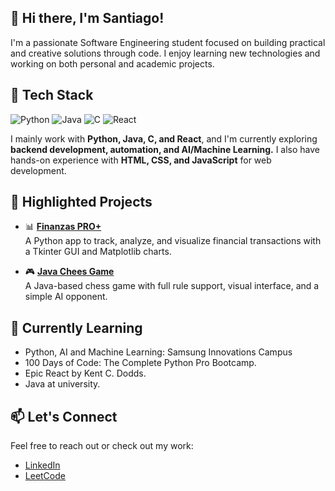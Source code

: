 ## 👋 Hi there, I'm Santiago!

I'm a passionate Software Engineering student focused on building practical and creative solutions through code. I enjoy learning new technologies and working on both personal and academic projects.

## 🧰 Tech Stack

![Python](https://img.shields.io/badge/Python-3670A0?style=for-the-badge&logo=python&logoColor=ffdd54)
![Java](https://img.shields.io/badge/Java-ED8B00?style=for-the-badge&logo=java&logoColor=white)
![C](https://img.shields.io/badge/C-00599C?style=for-the-badge&logo=c&logoColor=white)
![React](https://img.shields.io/badge/React-20232A?style=for-the-badge&logo=react&logoColor=61DAFB)

I mainly work with **Python, Java, C, and React**, and I'm currently exploring **backend development, automation, and AI/Machine Learning.**
I also have hands-on experience with **HTML, CSS, and JavaScript** for web development.


## 📌 Highlighted Projects

- 📊 **[Finanzas PRO+](https://github.com/santty1906/finanzas-pro-plus)**  
  A Python app to track, analyze, and visualize financial transactions with a Tkinter GUI and Matplotlib charts.
  
- 🎮 **[Java Chees Game](https://github.com/santty1906/Java-chess-game)**  
  A Java-based chess game with full rule support, visual interface, and a simple AI opponent.

## 🧠 Currently Learning

- Python, AI and Machine Learning: Samsung Innovations Campus
- 100 Days of Code: The Complete Python Pro Bootcamp.
- Epic React by Kent C. Dodds.
- Java at university.

## 📫 Let's Connect

Feel free to reach out or check out my work:

- [LinkedIn](https://www.linkedin.com/in/santiago-lopez-022870283/)
- [LeetCode](https://leetcode.com/u/Santiagodlo/)

